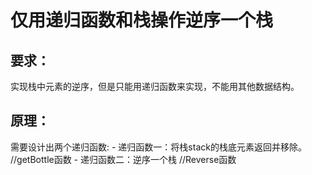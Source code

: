 # 仅用递归函数和栈操作逆序一个栈
## 要求：
实现栈中元素的逆序，但是只能用递归函数来实现，不能用其他数据结构。
## 原理：
需要设计出两个递归函数:
    - 递归函数一：将栈stack的栈底元素返回并移除。 //getBottle函数
    - 递归函数二：逆序一个栈 //Reverse函数